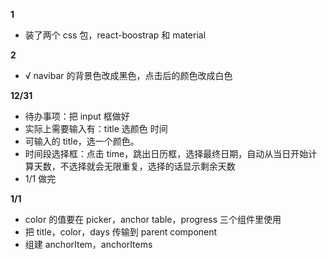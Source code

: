 **1**

- 装了两个 css 包，react-boostrap 和 material

**2**

- √ navibar 的背景色改成黑色，点击后的颜色改成白色

**12/31**

- 待办事项：把 input 框做好
- 实际上需要输入有：title 选颜色 时间
- 可输入的 title，选一个颜色。
- 时间段选择框：点击 time，跳出日历框，选择最终日期，自动从当日开始计算天数，不选择就会无限重复，选择的话显示剩余天数
- 1/1 做完

**1/1**

- color 的值要在 picker，anchor table，progress 三个组件里使用
- 把 title，color，days 传输到 parent component
- 组建 anchorItem，anchorItems
